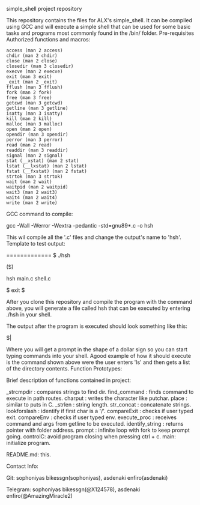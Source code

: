 simple_shell project repository

This repository contains the files for ALX's simple_shell. It can be compiled using GCC and will execute a simple shell that can be used for some basic tasks and programs most commonly found in the /bin/ folder.
Pre-requisites
Authorized functions and macros:

    access (man 2 access)
    chdir (man 2 chdir)
    close (man 2 close)
    closedir (man 3 closedir)
    execve (man 2 execve)
    exit (man 3 exit)
    _exit (man 2 _exit)
    fflush (man 3 fflush)
    fork (man 2 fork)
    free (man 3 free)
    getcwd (man 3 getcwd)
    getline (man 3 getline)
    isatty (man 3 isatty)
    kill (man 2 kill)
    malloc (man 3 malloc)
    open (man 2 open)
    opendir (man 3 opendir)
    perror (man 3 perror)
    read (man 2 read)
    readdir (man 3 readdir)
    signal (man 2 signal)
    stat (__xstat) (man 2 stat)
    lstat (__lxstat) (man 2 lstat)
    fstat (__fxstat) (man 2 fstat)
    strtok (man 3 strtok)
    wait (man 2 wait)
    waitpid (man 2 waitpid)
    wait3 (man 2 wait3)
    wait4 (man 2 wait4)
    write (man 2 write)

GCC command to compile:

gcc -Wall -Werror -Wextra -pedantic -std=gnu89*.c -o hsh

This wil compile all the '.c' files and change the output's name to 'hsh'.
Template to test output:

============= $ ./hsh

($)

hsh main.c shell.c

$ exit $

After you clone this repository and compile the program with the command above, you will generate a file called hsh that can be executed by entering ./hsh in your shell.

The output after the program is executed should look something like this:

$|

Where you will get a prompt in the shape of a dollar sign so you can start typing commands into your shell. Agood example of how it should execute is the command shown above were the user enters 'ls' and then gets a list of the directory contents.
Function Prototypes:

Brief description of functions contained in project:

_strcmpdir : compares strings to find dir. find_command : finds command to execute in path routes. charput : writes the character like putchar. place : similar to puts in C. _strlen : string length. str_concat : concatenate strings. lookforslash : identify if first char is a '/'. compareExit : checks if user typed exit. compareEnv : checks if user typed env. execute_proc : receives command and args from getline to be executed. identify_string : returns pointer with folder address. prompt : infinite loop with fork to keep prompt going. controlC: avoid program closing when pressing ctrl + c. main: initialize program.

README.md: this.

Contact Info:

Git: sophoniyas bikessgn(sophoniyas), asdenaki enfiro(asdenaki)

Telegram: sophoniyas bikessgn(@X124578), asdenaki enfiro(@AmazingMiracle2)
